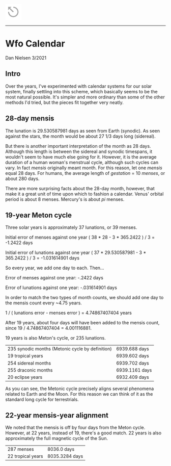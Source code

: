 <a href="../index.html"><img src="../back.png"></a>

---

# Wfo Calendar

Dan Nielsen 3/2021

## Intro

Over the years, I've experimented with calendar systems for our solar system, finally settling into this scheme, which basically seems to be the most natural possible. It's simpler and more ordinary than some of the other methods I'd tried, but the pieces fit together very neatly.

## 28-day mensis

The lunation is 29.530587981 days as seen from Earth (synodic). As seen against the stars, the month would be about 27 1/3 days long (sidereal).

But there is another important interpretation of the month as 28 days. Although this length is between the sidereal and synodic timespans, it wouldn't seem to have much else going for it. However, it is the average duration of a human woman's menstrual cycle, although such cycles can vary. In fact *mensis* originally meant month. For this reason, let one *mensis* equal 28 days. For humans, the average length of *gestation* = 10 *menses*, or about 280 days.

There are more surprising facts about the 28-day month, however, that make it a great unit of time upon which to fashion a calendar. Venus' orbital period is about 8 menses. Mercury's is about *pi* menses.

## 19-year Meton cycle

Three solar years is approximately 37 lunations, or 39 menses.

Initial error of menses against one year
( 38 * 28 - 3 * 365.2422 ) / 3 = -1.2422 days

Initial error of lunations against one year
( 37 * 29.530587981 - 3 * 365.2422 ) / 3 = -1.031614901 days

So every year, we add one day to each. Then...

Error of menses against one year: -.2422 days

Error of lunations against one year: -.031614901 days

In order to match the two types of month counts, we should add one day to the mensis count every ~4.75 years.

1 / ( lunations error - menses error ) = 4.74867407404 years

After 19 years, about four days will have been added to the mensis count, since 19 / 4.74867407404 = 4.001116881.

19 years is also Meton's cycle, or 235 lunations.

|||
|---|---|
|235 synodic months (Metonic cycle by definition)|6939.688 days|
|19 tropical years|6939.602 days|
|254 sidereal months|6939.702 days|
|255 draconic months|6939.1161 days|
|20 eclipse years|6932.409 days|

As you can see, the Metonic cycle precisely aligns several phenomena related to Earth and the Moon. For this reason we can think of it as the standard long cycle for terrestrials.

## 22-year mensis-year alignment

We noted that the mensis is off by four days from the Meton cycle. However, at 22 years, instead of 19, there's a good match. 22 years is also approximately the full magnetic cycle of the Sun.

|||
|---|---|
|287 menses|8036.0 days|
|22 tropical years|8035.3284 days|


